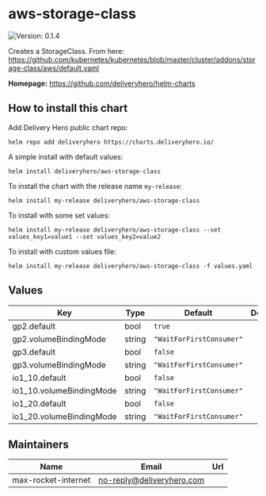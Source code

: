 # aws-storage-class

![Version: 0.1.4](https://img.shields.io/badge/Version-0.1.4-informational?style=flat-square)

Creates a StorageClass. From here: https://github.com/kubernetes/kubernetes/blob/master/cluster/addons/storage-class/aws/default.yaml

**Homepage:** <https://github.com/deliveryhero/helm-charts>

## How to install this chart

Add Delivery Hero public chart repo:

```console
helm repo add deliveryhero https://charts.deliveryhero.io/
```

A simple install with default values:

```console
helm install deliveryhero/aws-storage-class
```

To install the chart with the release name `my-release`:

```console
helm install my-release deliveryhero/aws-storage-class
```

To install with some set values:

```console
helm install my-release deliveryhero/aws-storage-class --set values_key1=value1 --set values_key2=value2
```

To install with custom values file:

```console
helm install my-release deliveryhero/aws-storage-class -f values.yaml
```

## Values

| Key | Type | Default | Description |
|-----|------|---------|-------------|
| gp2.default | bool | `true` |  |
| gp2.volumeBindingMode | string | `"WaitForFirstConsumer"` |  |
| gp3.default | bool | `false` |  |
| gp3.volumeBindingMode | string | `"WaitForFirstConsumer"` |  |
| io1_10.default | bool | `false` |  |
| io1_10.volumeBindingMode | string | `"WaitForFirstConsumer"` |  |
| io1_20.default | bool | `false` |  |
| io1_20.volumeBindingMode | string | `"WaitForFirstConsumer"` |  |

## Maintainers

| Name | Email | Url |
| ---- | ------ | --- |
| max-rocket-internet | <no-reply@deliveryhero.com> |  |
